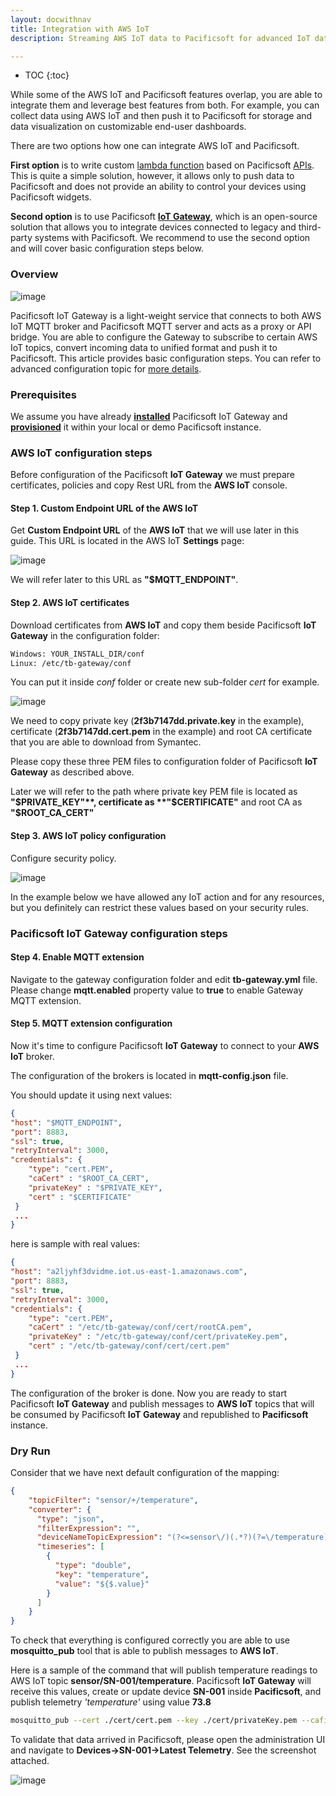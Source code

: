 ```yaml
---
layout: docwithnav
title: Integration with AWS IoT
description: Streaming AWS IoT data to Pacificsoft for advanced IoT data visualization

---
```


* TOC
{:toc}

While some of the AWS IoT and Pacificsoft features overlap, you are able to integrate them and leverage best features from both.
For example, you can collect data using AWS IoT and then push it to Pacificsoft for storage and data visualization on customizable end-user dashboards.

There are two options how one can integrate AWS IoT and Pacificsoft.

**First option** is to write custom [lambda function](http://docs.aws.amazon.com/lambda/latest/dg/lambda-introduction-function.html) based on Pacificsoft [APIs](/docs/reference/gateway-mqtt-api/).
This is quite a simple solution, however, it allows only to push data to Pacificsoft and does not provide an ability to control your devices using Pacificsoft widgets.
  
**Second option** is to use Pacificsoft **[IoT Gateway](/docs/iot-gateway/what-is-iot-gateway/)**, which is an open-source solution that allows you to integrate devices connected to legacy and third-party systems with Pacificsoft.
We recommend to use the second option and will cover basic configuration steps below.

### Overview

![image](/images/gateway/aws-iot/aws-iot-gateway-integration.svg)

Pacificsoft IoT Gateway is a light-weight service that connects to both AWS IoT MQTT broker and Pacificsoft MQTT server and acts as a proxy or API bridge.
You are able to configure the Gateway to subscribe to certain AWS IoT topics, convert incoming data to unified format and push it to Pacificsoft.
This article provides basic configuration steps. You can refer to advanced configuration topic for [more details](/docs/iot-gateway/mqtt/).
 
### Prerequisites
 
We assume you have already [**installed**](/docs/iot-gateway/installation/) Pacificsoft IoT Gateway and [**provisioned**](/docs/iot-gateway/getting-started/#step-3-gateway-provisioning) it within your local or demo Pacificsoft instance.

### AWS IoT configuration steps

Before configuration of the Pacificsoft **IoT Gateway** we must prepare certificates, policies and copy Rest URL from the **AWS IoT** console.

#### Step 1. Custom Endpoint URL of the AWS IoT

Get **Custom Endpoint URL** of the **AWS IoT** that we will use later in this guide. This URL is located in the AWS IoT **Settings** page:

![image](/images/gateway/aws-iot/mqtt-url.png)

We will refer later to this URL as **"$MQTT_ENDPOINT"**.

#### Step 2. AWS IoT certificates

Download certificates from **AWS IoT** and copy them beside Pacificsoft **IoT Gateway** in the configuration folder:

```bash
Windows: YOUR_INSTALL_DIR/conf
Linux: /etc/tb-gateway/conf
```

You can put it inside *conf* folder or create new sub-folder *cert* for example.

![image](/images/gateway/aws-iot/aws-certificate-creation.png)

We need to copy private key (**2f3b7147dd.private.key** in the example), certificate (**2f3b7147dd.cert.pem** in the example) and root CA certificate that you are able to download from Symantec.

Please copy these three PEM files to configuration folder of Pacificsoft **IoT Gateway** as described above.

Later we will refer to the path where private key PEM file is located as **"$PRIVATE_KEY"**, certificate as **"$CERTIFICATE"** and root CA as **"$ROOT_CA_CERT"**

#### Step 3. AWS IoT policy configuration

Configure security policy.

![image](/images/gateway/aws-iot/aws-policy-config.png)

In the example below we have allowed any IoT action and for any resources, but you definitely can restrict these values based on your security rules.

### Pacificsoft IoT Gateway configuration steps

#### Step 4. Enable MQTT extension

Navigate to the gateway configuration folder and edit **tb-gateway.yml** file. Please change **mqtt.enabled** property value to **true** to enable Gateway MQTT extension.

#### Step 5. MQTT extension configuration

Now it's time to configure Pacificsoft **IoT Gateway** to connect to your **AWS IoT** broker.

The configuration of the brokers is located in **mqtt-config.json** file.

You should update it using next values:

```json
{
"host": "$MQTT_ENDPOINT",
"port": 8883,
"ssl": true,
"retryInterval": 3000,
"credentials": {
    "type": "cert.PEM",
    "caCert" : "$ROOT_CA_CERT",
    "privateKey" : "$PRIVATE_KEY",
    "cert" : "$CERTIFICATE"
 }
 ...
}
```

here is sample with real values:

```json
{
"host": "a2ljyhf3dvidme.iot.us-east-1.amazonaws.com",
"port": 8883,
"ssl": true,
"retryInterval": 3000,
"credentials": {
    "type": "cert.PEM",
    "caCert" : "/etc/tb-gateway/conf/cert/rootCA.pem",
    "privateKey" : "/etc/tb-gateway/conf/cert/privateKey.pem",
    "cert" : "/etc/tb-gateway/conf/cert/cert.pem"
 }
 ...
}
```


The configuration of the broker is done. Now you are ready to start Pacificsoft **IoT Gateway** and publish messages to **AWS IoT** topics that will be consumed by Pacificsoft **IoT Gateway** and republished to **Pacificsoft** instance.

### Dry Run

Consider that we have next default configuration of the mapping:

```json
{
    "topicFilter": "sensor/+/temperature",
    "converter": {
      "type": "json",
      "filterExpression": "",
      "deviceNameTopicExpression": "(?<=sensor\/)(.*?)(?=\/temperature)",
      "timeseries": [
        {
          "type": "double",
          "key": "temperature",
          "value": "${$.value}"
        }
      ]
    }
}
```

To check that everything is configured correctly you are able to use **mosquitto_pub** tool that is able to publish messages to **AWS IoT**.

Here is a sample of the command that will publish temperature readings to AWS IoT topic **sensor/SN-001/temperature**. 
Pacificsoft **IoT Gateway** will receive this values, create or update device **SN-001** inside **Pacificsoft**, and publish telemetry *'temperature'* using value **73.8**

```bash
mosquitto_pub --cert ./cert/cert.pem --key ./cert/privateKey.pem --cafile ./cert/rootCA.pem -h a2ljyhf3dvipme.iot.us-east-1.amazonaws.com -p 8883 -t sensor/SN-001/temperature -m '{"value":73.8}'
```

To validate that data arrived in Pacificsoft, please open the administration UI and navigate to **Devices->SN-001->Latest Telemetry**. See the  screenshot attached.

![image](/images/gateway/aws-iot/dry-run.png)